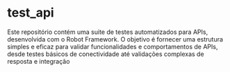 # test_api
Este repositório contém uma suite de testes automatizados para APIs, desenvolvida com o Robot Framework. O objetivo é fornecer uma estrutura simples e eficaz para validar funcionalidades e comportamentos de APIs, desde testes básicos de conectividade até validações complexas de resposta e integração

